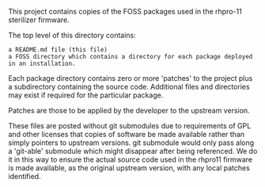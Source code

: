 

This project contains copies of the FOSS packages used in the rhpro-11 sterilizer firmware.

The top level of this directory contains:

    a README.md file (this file)
    a FOSS directory which contains a directory for each package deployed in an installation.

Each package directory contains zero or more 'patches' to the project plus a subdirectory containing the source code. Additional
files and directories may exist if required for the particular package.

Patches are those to be applied by the developer to the upstream version.

These files are posted without git submodules due to requirements of GPL and other licenses that copies of software be made
available rather than simply pointers to upstream versions. git submodule would only pass along a 'git-able' submodule which might
disappear after being referenced. We do it in this way to ensure the actual source code used in the rhpro11 firmware is made
available, as the original upstream version, with any local patches identified.

